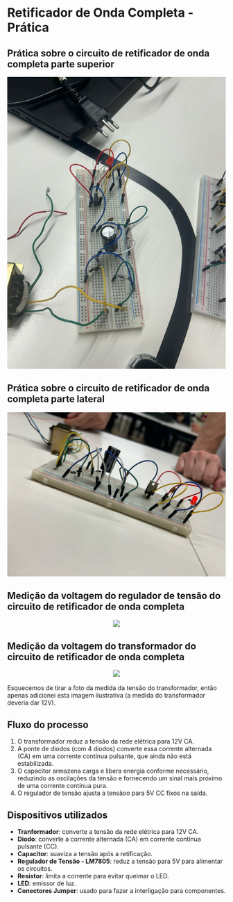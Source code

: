 # Retificador de Onda Completa - Prática

## Prática sobre o circuito de retificador de onda completa parte superior

<p align="center">
  <img src="./Images/Prática Cima.jpeg" width="700">
</p>

## Prática sobre o circuito de retificador de onda completa parte lateral

<p align="center">
  <img src="./Images/Prática Lado.jpeg" width="700">
</p>

## Medição da voltagem do regulador de tensão do circuito de retificador de onda completa

<p align="center">
  <img src="./Images/Medida Voltagem.jpeg" width="700">
</p>

## Medição da voltagem do transformador do circuito de retificador de onda completa

<p align="center">
  <img src="./Images/Se perdimo.jpeg" width="700">
</p>

Esquecemos de tirar a foto da medida da tensão do transformador, então apenas adicionei esta imagem ilustrativa (a medida do transformador deveria dar 12V).

## Fluxo do processo
1. O transformador reduz a tensão da rede elétrica para 12V CA.
2. A ponte de diodos (com 4 diodos) converte essa corrente alternada (CA) em uma corrente contínua pulsante, que ainda não está estabilizada.
3. O capacitor armazena carga e libera energia conforme necessário, reduzindo as oscilações da tensão e fornecendo um sinal mais próximo de uma corrente contínua pura.
4. O regulador de tensão ajusta a tensãoo para 5V CC fixos na saída.

## Dispositivos utilizados
- **Tranformador**: converte a tensão da rede elétrica para 12V CA.
- **Diodo**: converte a corrente alternada (CA) em corrente contínua pulsante (CC).
- **Capacitor**: suaviza a tensão após a retificação.
- **Regulador de Tensão - LM7805**: reduz a tensão para 5V para alimentar os circuitos.
- **Resistor**: limita a corrente para evitar queimar o LED.
- **LED**: emissor de luz.
- **Conectores Jumper**: usado para fazer a interligação para componentes.
